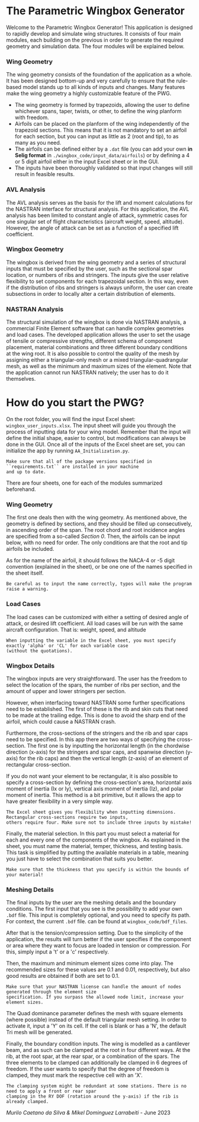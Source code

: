 

The Parametric Wingbox Generator
==================================

Welcome to the Parametric Wingbox Generator! This application is designed to rapidly develop and simulate wing structures.
It consists of four main modules, each building on the previous in order to generate the required geometry
and simulation data. The four modules will be explained below.


### Wing Geometry


The wing geometry consists of the foundation of the application as a whole. It has been designed bottom-up
and very carefully to ensure that the rule-based model stands up to all kinds of inputs and changes. Many
features make the wing geometry a highly customizable feature of the PWG.

* The wing geometry is formed by trapezoids, allowing the user to define whichever spans, taper, twists, or other, to define the wing planform with freedom.
* Airfoils can be placed on the planform of the wing independently of the trapezoid sections. This means that it is not mandatory to set an airfoil for each section, but you can input as little as 2 (root and tip), to as many as you need.
* The airfoils can be defined either by a ``.dat`` file (you can add your own **in Selig format** in ``./wingbox_code/input_data/airfoils``) or by defining a 4 or 5 digit airfoil either in the input Excel sheet or in the GUI.
* The inputs have been thoroughly validated so that input changes will still result in feasible results.

### AVL Analysis

The AVL analysis serves as the basis for the lift and moment calculations for the NASTRAN interface for
structural analysis. For this application, the AVL analysis has been limited to constant angle of attack,
symmetric cases for one singular set of flight characteristics (aircraft weight, speed, altitude). However,
the angle of attack can be set as a function of a specified lift coefficient.

### Wingbox Geometry


The wingbox is derived from the wing geometry and a series of structural inputs that must be specified by
the user, such as the sectional spar location, or numbers of ribs and stringers. The inputs give the user relative
flexibility to set components for each trapezoidal section. In this way, even if the distribution of ribs and
stringers is always uniform, the user can create subsections in order to locally alter a certain distribution
of elements.

### NASTRAN Analysis

The structural simulation of the wingbox is done via NASTRAN analysis, a commercial Finite Element software that can
handle complex geometries and load cases. The developed application allows the user to set the usage of tensile or
compressive strengths, different schema of component placement, material combinations and three different boundary
conditions at the wing root. It is also possible to control the quality of the mesh by assigning either a
triangular-only mesh or a mixed triangular-quadrangular mesh, as well as the minimum and maximum sizes of the element.
Note that the application cannot run NASTRAN natively; the user has to do it themselves.

How do you start the PWG?
==============================

On the root folder, you will find the input Excel sheet: ``wingbox_user_inputs.xlsx``. The input sheet will guide
you through the process of inputting data for your wing model. Remember that the input will define the initial
shape, easier to control, but modifications can always be done in the GUI. Once all of the inputs of the Excel
sheet are set, you can initialize the app by running ``AA_Initialization.py``.


    Make sure that all of the package versions specified in ``requirements.txt`` are installed in your machine
    and up to date.


There are four sheets, one for each of the modules summarized beforehand.

### Wing Geometry


The first one deals then with the wing geometry. As mentioned above, the geometry is defined by sections,
and they should be filled up consecutively, in ascending order of the span. The root chord and root incidence
angles are specified from a so-called *Section 0*. Then, the airfoils can be input below, with no need for order.
The only conditions are that the root and tip airfoils be included.

As for the name of the airfoil, it should follows the NACA-4 or -5 digit convention (explained in the sheet), or
be one one of the names specified in the sheet itself.


    Be careful as to input the name correctly, typos will make the program raise a warning.


### Load Cases

The load cases can be customized with either a setting of desired angle of attack, or desired lift coefficient. All
load cases will be run with the same aircraft configuration. That is: weight, speed, and altitude


    When inputting the variable in the Excel sheet, you must specify exactly 'alpha' or 'CL' for each variable case
    (without the quotations).


### Wingbox Details

The wingbox inputs are very straightforward. The user has the freedom to select the location of the spars, the number
of ribs per section, and the amount of upper and lower stringers per section.

However, when interfacing toward NASTRAN some further specifications need to be established. The first of these
is the rib and skin cuts that need to be made at the trailing edge. This is done to avoid the sharp end of the
airfoil, which could cause a NASTRAN crash.

Furthermore, the cross-sections of the stringers and the rib and spar caps need to be specified. In this app
there are two ways of specifying the cross-section. The first one is by inputting the horizontal length (in the chordwise
direction (x-axis) for the stringers and spar caps, and spanwise direction (y-axis) for the rib caps) and then the
vertical length (z-axis) of an element of rectangular cross-section.

If you do not want your element to be rectangular, it is also possible to specify a cross-section by defining
the cross-section's area, horizontal axis moment of inertia (Ix or Iy), vertical axis moment of inertia (Iz), and
polar moment of inertia. This method is a bit primitive, but it allows the app to have greater flexibility in a very
simple way.


    The Excel sheet gives you flexibility when inputting dimensions. Rectangular cross-sections require two inputs,
    others require four. Make sure not to include three inputs by mistake!


Finally, the material selection. In this part you must select a material for each and every one of the components
of the wingbox. As explained in the sheet, you must name the material, temper, thickness, and testing basis. This
task is simplified by putting the available materials in a table, meaning you just have to select the combination
that suits you better.


    Make sure that the thickness that you specify is within the bounds of your material!


### Meshing Details

The final inputs by the user are the meshing details and the boundary conditions. The first input that you see is the
possibility to add your own ``.bdf`` file. This input is completely optional, and you need to specify its path. For
context, the current ``.bdf`` file. can be found at ``wingbox_code/bdf_files``.

After that is the tension/compression setting. Due to the simplicity of the application, the results will turn better
if the user specifies if the component or area where they want to focus are loaded in tension or compression. For this,
simply input a 't' or a 'c' respectively.

Then, the maximum and minimum element sizes come into play. The recommended sizes for these values are 0.1 and 0.01,
respectively, but also good results are obtained if both are set to 0.1.


    Make sure that your NASTRAN license can handle the amount of nodes generated through the element size
    specification. If you surpass the allowed node limit, increase your element sizes.


The Quad dominance parameter defines the mesh with square elements (where possible) instead of the default
triangular mesh setting. In order to activate it, input a 'Y' on its cell. If the cell is blank or has a 'N',
the default Tri mesh will be generated.

Finally, the boundary condition inputs. The wing is modelled as a cantilever beam, and as such can be clamped
at the root in four different ways. At the rib, at the root spar, at the rear spar, or a combination of the spars.
The three elements to be clamped can additionally be clamped in 6 degrees of freedom. If the user wants to specify
that the degree of freedom is clamped, they must mark the respective cell with an 'X'.


    The clamping system might be redundant at some stations. There is no need to apply a front or rear spar
    clamping in the RY DOF (rotation around the y-axis) if the rib is already clamped.


_Murilo Caetano da Silva & Mikel Dominguez Larrabeiti_ - June 2023